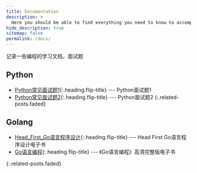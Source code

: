```yaml
---
title: Documentation
description: >
  Here you should be able to find everything you need to know to accomplish the most common tasks when blogging with Hydejack.
hide_description: true
sitemap: false
permalink: /docs/
---
```


记录一些编程的学习文档，面试题

## Python
* [Python常见面试题1]{:.heading.flip-title} --- Python面试题1
* [Python常见面试题2]{:.heading.flip-title} --- Python面试题2
{:.related-posts.faded}

## Golang
* [Head_First_Go语言程序设计]{:.heading.flip-title} --- Head First Go语言程序设计电子书
* [Go语言编程]{:.heading.flip-title} --- 《Go语言编程》高清完整版电子书

{:.related-posts.faded}

[Head_First_Go语言程序设计]: https://www.alfred-alan.com/Head_First_Go语言程序设计.pdf
[Go语言编程]: The_Go_Programming_Language.pdf
[Python常见面试题1]: interview_python1.md
[Python常见面试题2]: interview_python2.md

